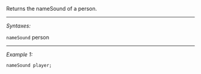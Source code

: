 Returns the nameSound of a person.


---
*Syntaxes:*

`nameSound` person

---
*Example 1:*

```sqf
nameSound player;
```